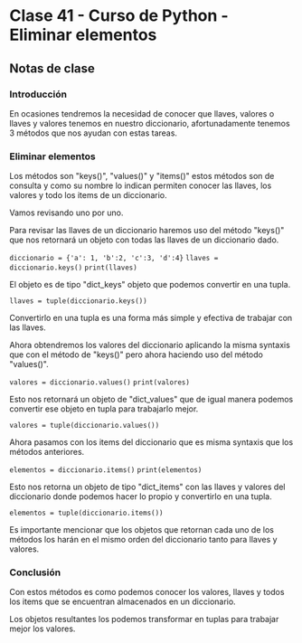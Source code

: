 # Clase 41 - Curso de Python - Eliminar elementos

## Notas de clase

### Introducción
En ocasiones tendremos la necesidad de conocer que llaves, valores o llaves y valores tenemos en nuestro diccionario, afortunadamente tenemos 3 métodos que nos ayudan con estas tareas.

### Eliminar elementos

Los métodos son "keys()", "values()" y "items()" estos métodos son de consulta y como su nombre lo indican permiten conocer las llaves, los valores y todo los items de un diccionario.

Vamos revisando uno por uno.

Para revisar las llaves de un diccionario haremos uso del método "keys()" que nos retornará un objeto con todas las llaves de un diccionario dado.

`diccionario = {'a': 1, 'b':2, 'c':3, 'd':4}`
`llaves = diccionario.keys()`
`print(llaves)`

El objeto es de tipo "dict_keys"  objeto que podemos convertir en una tupla.

`llaves = tuple(diccionario.keys())`

Convertirlo en una tupla es una forma más simple y efectiva de trabajar con las llaves.

Ahora obtendremos los valores del diccionario  aplicando la misma syntaxis que con el método de "keys()" pero ahora haciendo uso del método "values()".

`valores = diccionario.values()`
`print(valores)`

Esto nos retornará un objeto de "dict_values" que de igual manera podemos convertir ese objeto en tupla para trabajarlo mejor.

`valores = tuple(diccionario.values())`

Ahora pasamos con los items del diccionario que es misma syntaxis que los métodos anteriores.

`elementos = diccionario.items()`
`print(elementos)`

Esto nos retorna un objeto de tipo "dict_items" con las llaves y valores del diccionario donde podemos hacer lo propio y convertirlo en una tupla.

`elementos = tuple(diccionario.items())`

Es importante mencionar que los objetos que retornan cada uno de los métodos los harán en el mismo orden del diccionario tanto para llaves y valores.


### Conclusión 

Con estos métodos es como podemos conocer los valores, llaves y todos los items que se encuentran almacenados en un diccionario.

Los objetos resultantes los podemos transformar en tuplas para trabajar mejor los valores.